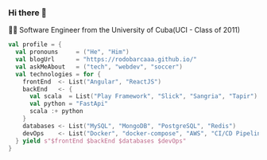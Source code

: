 ### Hi there 👋

👨‍🎓 Software Engineer from the University of Cuba(UCI - Class of 2011) 

```scala
val profile = {
  val pronouns     = ("He", "Him")
  val blogUrl      = "https://rodobarcaaa.github.io/"
  val askMeAbout   = ("tech", "webdev", "soccer")
  val technologies = for {
    frontEnd  <- List("Angular", "ReactJS")
    backEnd   <- {
      val scala  = List("Play Framework", "Slick", "Sangria", "Tapir")
      val python = "FastApi"
      scala :+ python
    }
    databases <- List("MySQL", "MongoDB", "PostgreSQL", "Redis")
    devOps    <- List("Docker", "docker-compose", "AWS", "CI/CD Pipelines", "Github Actions")
  } yield s"$frontEnd $backEnd $databases $devOps"
}
```

<!--
**rodobarcaaa/rodobarcaaa** is a ✨ _special_ ✨ repository because its `README.md` (this file) appears on your GitHub profile.

Here are some ideas to get you started:

- 🔭 I’m currently working on ...
- 🌱 I’m currently learning ...
- 👯 I’m looking to collaborate on ...
- 🤔 I’m looking for help with ...
- 💬 Ask me about ...
- 📫 How to reach me: ...
- 😄 Pronouns: ...
- ⚡ Fun fact: ...
-->
